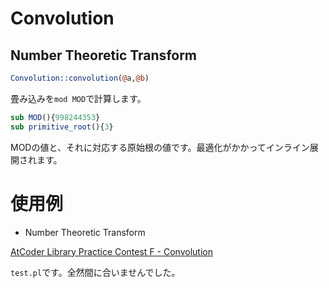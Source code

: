# Convolution

## Number Theoretic Transform

```perl
Convolution::convolution(@a,@b)
```

畳み込みを`mod MOD`で計算します。

```perl
sub MOD(){998244353}
sub primitive_root(){3}
```

MODの値と、それに対応する原始根の値です。最適化がかかってインライン展開されます。

# 使用例

* Number Theoretic Transform

[AtCoder Library Practice Contest F - Convolution](https://atcoder.jp/contests/practice2/submissions/16631265)

`test.pl`です。全然間に合いませんでした。

